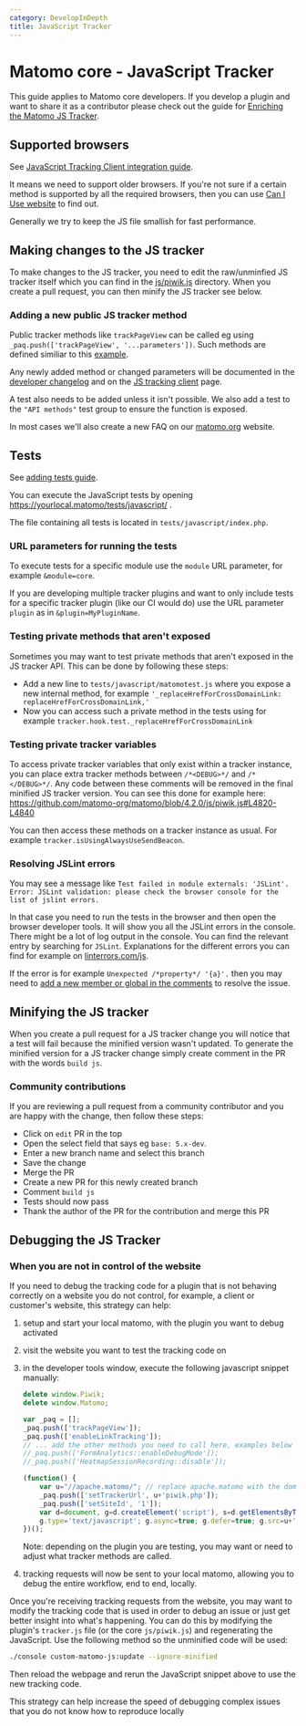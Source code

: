 ```yaml
---
category: DevelopInDepth
title: JavaScript Tracker
---
```

# Matomo core - JavaScript Tracker

This guide applies to Matomo core developers. If you develop a plugin and want to share it as a contributor please check out the guide for [Enriching the Matomo JS Tracker](https://developer.matomo.org/guides/enrich-js-tracker).

## Supported browsers

See [JavaScript Tracking Client integration guide](https://developer.matomo.org/guides/tracking-javascript-guide#supported-browsers).

It means we need to support older browsers. If you're not sure if a certain method is supported by all the required browsers, then you can use [Can I Use website](https://caniuse.com/) to find out.

Generally we try to keep the JS file smallish for fast performance.

## Making changes to the JS tracker

To make changes to the JS tracker, you need to edit the raw/unminfied JS tracker itself which you can find in the [js/piwik.js](https://github.com/matomo-org/matomo/blob/5.x-dev/js/piwik.js) directory. When you create a pull request, you can then minify the JS tracker see below.

### Adding a new public JS tracker method

Public tracker methods like `trackPageView` can be called eg using `_paq.push(['trackPageView', '...parameters'])`. Such methods are defined similiar to this [example](https://github.com/matomo-org/matomo/blob/4.4.1/js/piwik.js#L6260-L6275).

Any newly added method or changed parameters will be documented in the [developer changelog](https://developer.matomo.org/guides/apis#developer-changelog) and on the [JS tracking client](https://developer.matomo.org/api-reference/tracking-javascript) page.

A test also needs to be added unless it isn't possible. We also add a test to the `"API methods"` test group to ensure the function is exposed.

In most cases we'll also create a new FAQ on our [matomo.org](https://matomo.org) website.

## Tests

See [adding tests guide](https://developer.matomo.org/guides/enrich-js-tracker#adding-tests).

You can execute the JavaScript tests by opening https://yourlocal.matomo/tests/javascript/ .

The file containing all tests is located in `tests/javascript/index.php`.

### URL parameters for running the tests

To execute tests for a specific module use the `module` URL parameter, for example `&module=core`.

If you are developing multiple tracker plugins and want to only include tests for a specific tracker plugin (like our CI would do) use the URL parameter `plugin` as in `&plugin=MyPluginName`.

### Testing private methods that aren't exposed

Sometimes you may want to test private methods that aren't exposed in the JS tracker API. This can be done by following these steps:

* Add a new line to `tests/javascript/matomotest.js` where you expose a new internal method, for example `'_replaceHrefForCrossDomainLink: replaceHrefForCrossDomainLink,' `
* Now you can access such a private method in the tests using for example `tracker.hook.test._replaceHrefForCrossDomainLink`

### Testing private tracker variables

To access private tracker variables that only exist within a tracker instance, you can place extra tracker methods between `/*<DEBUG>*/` and `/*</DEBUG>*/`. Any code between these comments will be removed in the final minified JS tracker version. You can see this done for example here: https://github.com/matomo-org/matomo/blob/4.2.0/js/piwik.js#L4820-L4840

You can then access these methods on a tracker instance as usual. For example `tracker.isUsingAlwaysUseSendBeacon`. 

### Resolving JSLint errors

You may see a message like `Test failed in module externals: 'JSLint'. Error: JSLint validation: please check the browser console for the list of jslint errors.`

In that case you need to run the tests in the browser and then open the browser developer tools. It will show you all the JSLint errors in the console. There might be a lot of log output in the console. You can find the relevant entry by searching for `JSLint`. Explanations for the different errors you can find for example on [linterrors.com/js](http://linterrors.com/js).

If the error is for example `Unexpected /*property*/ '{a}'.` then you may need to [add a new member or global in the comments](https://github.com/matomo-org/matomo/blob/4.4.1/js/piwik.js#L30-L130) to resolve the issue.

## Minifying the JS tracker

When you create a pull request for a JS tracker change you will notice that a test will fail because the minified version wasn't updated. To generate the minified version for a JS tracker change simply create comment in the PR with the words `build js`.

### Community contributions 

If you are reviewing a pull request from a community contributor and you are happy with the change, then follow these steps:

* Click on `edit` PR in the top
* Open the select field that says eg `base: 5.x-dev`. 
* Enter a new branch name and select this branch
* Save the change
* Merge the PR
* Create a new PR for this newly created branch
* Comment `build js`
* Tests should now pass
* Thank the author of the PR for the contribution and merge this PR

## Debugging the JS Tracker

### When you are not in control of the website

If you need to debug the tracking code for a plugin that is not behaving correctly on a website you do not control, for example,
a client or customer's website, this strategy can help:

1. setup and start your local matomo, with the plugin you want to debug activated
2. visit the website you want to test the tracking code on
3. in the developer tools window, execute the following javascript snippet manually:

    ```javascript
    delete window.Piwik;
    delete window.Matomo;

    var _paq = [];
    _paq.push(['trackPageView']);
    _paq.push(['enableLinkTracking']);
    // ... add the other methods you need to call here, examples below ...
    //_paq.push(['FormAnalytics::enableDebugMode']);
    //_paq.push(['HeatmapSessionRecording::disable']);

    (function() {
        var u="//apache.matomo/"; // replace apache.matomo with the domain your local matomo is on, eg, localhost
        _paq.push(['setTrackerUrl', u+'piwik.php']);
        _paq.push(['setSiteId', '1']);
        var d=document, g=d.createElement('script'), s=d.getElementsByTagName('script')[0];
        g.type='text/javascript'; g.async=true; g.defer=true; g.src=u+'piwik.js'; s.parentNode.insertBefore(g,s);
    })();
    ```

   Note: depending on the plugin you are testing, you may want or need to adjust what tracker methods are called.
4. tracking requests will now be sent to your local matomo, allowing you to debug the entire workflow, end to end, locally.

Once you're receiving tracking requests from the website, you may want to modify the tracking code that is used in order to
debug an issue or just get better insight into what's happening. You can do this by modifying the plugin's `tracker.js` file
(or the core `js/piwik.js`) and regenerating the JavaScript. Use the following method so the unminified code will be used:

```bash
./console custom-matomo-js:update --ignore-minified
```

Then reload the webpage and rerun the JavaScript snippet above to use the new tracking code.

This strategy can help increase the speed of debugging complex issues that you do not know how to reproduce locally
